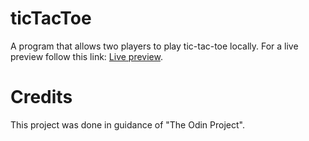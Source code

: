# ticTacToe
A program that allows two players to play tic-tac-toe locally.
For a live preview follow this link: [Live preview](https://tln12.github.io/ticTacToe/).

# Credits
This project was done in guidance of "The Odin Project".
